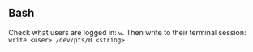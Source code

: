 ## Bash
Check what users are logged in: `w`. Then write to their terminal session: `write <user> /dev/pts/0 <string>`


